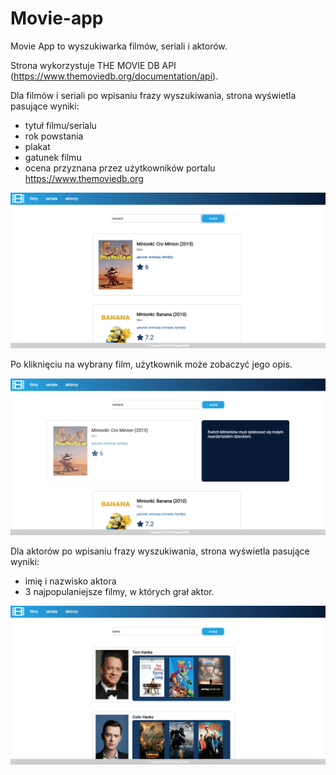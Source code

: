# Movie-app

Movie App to wyszukiwarka filmów, seriali i aktorów. 

Strona wykorzystuje THE MOVIE DB API (https://www.themoviedb.org/documentation/api). 

Dla filmów i seriali po wpisaniu frazy wyszukiwania, strona wyświetla pasujące wyniki:
 - tytuł filmu/serialu
 - rok powstania
 - plakat
 - gatunek filmu
 - ocena przyznana przez użytkowników portalu https://www.themoviedb.org
 
 ![alt text](https://raw.githubusercontent.com/magdasid/movie-app/master/photos/photo1.png)
 
 Po kliknięciu na wybrany film, użytkownik może zobaczyć jego opis. 
 
 ![alt text](https://raw.githubusercontent.com/magdasid/movie-app/master/photos/photo2.png)
 
Dla aktorów po wpisaniu frazy wyszukiwania, strona wyświetla pasujące wyniki:
 - imię i nazwisko aktora
 - 3 najpopulaniejsze filmy, w których grał aktor.
 
 ![alt text](https://raw.githubusercontent.com/magdasid/movie-app/master/photos/photo3.png)
